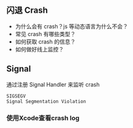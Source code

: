 ## 闪退 Crash

- 为什么会有 crash？js 等动态语言为什么不会？
- 常见 crash 有哪些类型？
- 如何获取 crash 的信息？
- 如何做好线上监控？




## Signal

通过注册 Signal Handler 来监听 crash

```
SIGSEGV
Signal Segmentation Violation 

```

### 使用Xcode查看crash log


